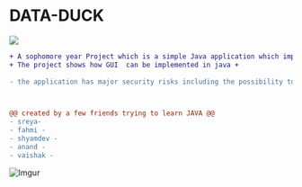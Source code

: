 # DATA-DUCK
[![](https://img.shields.io/badge/github-blue?style=for-the-badge)](https://github.com/REM-moe)

```diff
+ A sophomore year Project which is a simple Java application which implements swing and mysql connector to create a simple app to manage student marks. +
+ The project shows how GUI  can be implemented in java +
 
- the application has major security risks including the possibility to enther as much data in the DB and filling it -



@@ created by a few friends trying to learn JAVA @@
- sreya-
- fahmi -
- shyamdev -
- anand -
- vaishak -
```
![Imgur](https://i.imgur.com/fniIxqQ.png)
